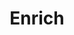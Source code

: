 ---
title: Enrich
excerpt: ''
deprecated: false
hidden: false
metadata:
  title: ''
  description: ''
  robots: index
next:
  description: ''
---